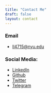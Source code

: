 ```yaml
---
title: "Contact Me"
draft: false
layout: contact
---
```


### Email
- [ll4715@nyu.edu](mailto:ll4715@nyu.edu)

### Social Media:
<!-- - [Instagram](https://twitter.com/lawrence_lim__) -->
- [LinkedIn](https://github.com/larry-lime/ics-final-project)
- [Github](https://github.com/larry-lime)
- [Twitter](https://twitter.com/lawrence_lim__)
- [Telegram](https://t.me/larrylime4132)

<!-- ### Contact Form -->
<!-- {{< form >}} -->
